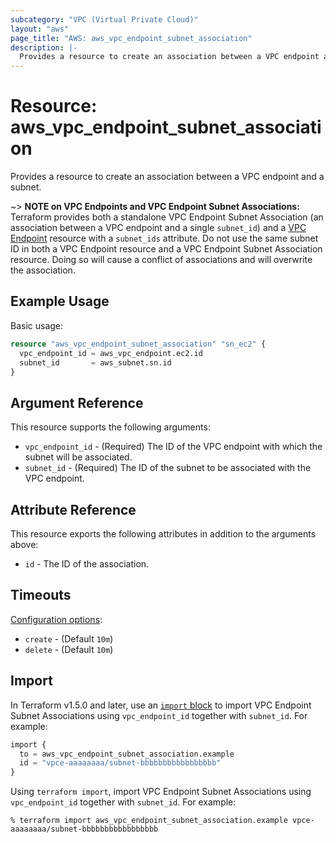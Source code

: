 ```yaml
---
subcategory: "VPC (Virtual Private Cloud)"
layout: "aws"
page_title: "AWS: aws_vpc_endpoint_subnet_association"
description: |-
  Provides a resource to create an association between a VPC endpoint and a subnet.
---
```


# Resource: aws_vpc_endpoint_subnet_association

Provides a resource to create an association between a VPC endpoint and a subnet.

~> **NOTE on VPC Endpoints and VPC Endpoint Subnet Associations:** Terraform provides
both a standalone VPC Endpoint Subnet Association (an association between a VPC endpoint
and a single `subnet_id`) and a [VPC Endpoint](vpc_endpoint.html) resource with a `subnet_ids`
attribute. Do not use the same subnet ID in both a VPC Endpoint resource and a VPC Endpoint Subnet
Association resource. Doing so will cause a conflict of associations and will overwrite the association.

## Example Usage

Basic usage:

```terraform
resource "aws_vpc_endpoint_subnet_association" "sn_ec2" {
  vpc_endpoint_id = aws_vpc_endpoint.ec2.id
  subnet_id       = aws_subnet.sn.id
}
```

## Argument Reference

This resource supports the following arguments:

* `vpc_endpoint_id` - (Required) The ID of the VPC endpoint with which the subnet will be associated.
* `subnet_id` - (Required) The ID of the subnet to be associated with the VPC endpoint.

## Attribute Reference

This resource exports the following attributes in addition to the arguments above:

* `id` - The ID of the association.

## Timeouts

[Configuration options](https://developer.hashicorp.com/terraform/language/resources/syntax#operation-timeouts):

- `create` - (Default `10m`)
- `delete` - (Default `10m`)

## Import

In Terraform v1.5.0 and later, use an [`import` block](https://developer.hashicorp.com/terraform/language/import) to import VPC Endpoint Subnet Associations using `vpc_endpoint_id` together with `subnet_id`. For example:

```terraform
import {
  to = aws_vpc_endpoint_subnet_association.example
  id = "vpce-aaaaaaaa/subnet-bbbbbbbbbbbbbbbbb"
}
```

Using `terraform import`, import VPC Endpoint Subnet Associations using `vpc_endpoint_id` together with `subnet_id`. For example:

```console
% terraform import aws_vpc_endpoint_subnet_association.example vpce-aaaaaaaa/subnet-bbbbbbbbbbbbbbbbb
```
